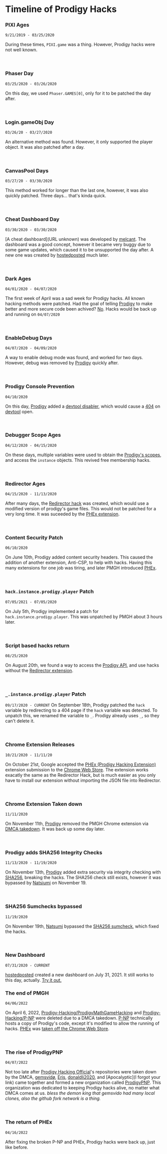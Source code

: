 # Timeline of Prodigy Hacks


### PIXI Ages
`9/21/2019 - 03/25/2020`

During these times, `PIXI.game` was a thing. However, Prodigy hacks were not well known.
<br><br><br>



### Phaser Day
`03/25/2020 - 03/26/2020`
 
On this day, we used `Phaser.GAMES[0]`, only for it to be patched the day after.
<br><br><br>



### Login.gameObj Day
`03/26/20 - 03/27/2020`

An alternative method was found. However, it only supported the player object. It was also patched after a day.
<br><br><br>



### CanvasPool Days
`03/27/20 - 03/30/2020`

This method worked for longer than the last one, however, it was also quickly patched. Three days... that's kinda quick.
<br><br><br>

 

### Cheat Dashboard Day
`03/30/2020 - 03/30/2020`

[A cheat dashboard](URL unknown) was developed by [melcant](https://github.com/melcant). The dashboard was a good concept, however it became very buggy due to some game updates, which caused it to be unsupported the day after. A new one was created by [hostedposted](https://github.com/hostedposted) much later.
<br><br><br>
 


### Dark Ages
`04/01/2020 - 04/07/2020`

The first week of April was a sad week for Prodigy hacks. All known hacking methods were patched. Had the goal of telling [Prodigy](https://prodigy.com) to make better and more secure code been achived? [No](https://en.wikipedia.org/wiki/No). Hacks would be back up and running on `04/07/2020`
<br><br><br>
 
 

### EnableDebug Days
`04/07/2020 - 04/09/2020`

A way to enable debug mode was found, and worked for two days. However, debug was removed by [Prodigy](https://prodigy.com) quickly after.
<br><br><br>



### Prodigy Console Prevention
`04/10/2020`

On this day, [Prodigy](https://prodigy.com) added a [devtool disabler](https://github.com/theajack/disable-devtool), which would cause a [404](https://en.wikipedia.org/wiki/HTTP_404) on [devtool](https://wd.imgix.net/image/dPDCek3EhZgLQPGtEG3y0fTn4v82/HaeLqueTSvpXQQXUwUCk.png?auto=format) open.
<br><br><br>
 
 

### Debugger Scope Ages
`04/12/2020 - 04/15/2020`

On these days, multiple variables were used to obtain the [Prodigy's scopes](https://github.com/ProdigyPNP/ProdigyMathGameHacking/blob/master/docs/classes/_player_d_.player.md), and access the `instance` objects. This revived free membership hacks.
<br><br><br>
 


### Redirector Ages
`04/15/2020 - 11/13/2020`

After many days, the [Redirector hack](https://github.com/ProdigyPNP/P-NP) was created, which would use a modified version of prodigy's game files. This would not be patched for a very long time. It was suceeded by the [PHEx extension](https://github.com/ProdigyPNP/ProdigyMathGameHacking/tree/master/PHEx).
<br><br><br>




### Content Security Patch
`06/10/2020`

On June 10th, Prodigy added content security headers. This caused the addition of another extension, Anti-CSP, to help with hacks. Having this many extensions for one job was tiring, and later PMGH introduced [PHEx](https://github.com/ProdigyPNP/ProdigyMathGameHacking/tree/master/PHEx).
<br><br><br>
 


### `hack.instance.prodigy.player` Patch
`07/05/2021 - 07/05/2020`

On July 5th, Prodigy implemented a patch for `hack.instance.prodigy.player`. This was unpatched by PMGH about 3 hours later.
<br><br><br>
 
### Script based hacks return
`08/25/2020`

On August 20th, we found a way to access the [Prodigy API](https://github.com/ProdigyAPI/ProdigyAPIDocs), and use hacks without the [Redirector extension](https://chrome.google.com/webstore/detail/redirector/ocgpenflpmgnfapjedencafcfakcekcd).
<br><br><br>
 


### `_.instance.prodigy.player` Patch
`09/17/2020 - CURRENT`
On September 18th, Prodigy patched the `hack` variable by redirecting to a 404 page if the `hack` variable was detected. To unpatch this, we renamed the variable to `_`. Prodigy already uses `_`, so they can't delete it.
<br><br><br>
 


### Chrome Extension Releases
`10/21/2020 - 11/11/20`

On October 21st, Google accepted the [PHEx (Prodigy Hacking Extension)](https://github.com/ProdigyPNP/ProdigyMathGameHacking/tree/master/PHEx) extension submission to the [Chrome Web Store](https://chrome.google.com/webstore). The extension works exacatly the same as the Redirector Hack, but is much easier as you only have to install our extension without importing the JSON file into Redirector.
<br><br><br>
 


### Chrome Extension Taken down
`11/11/2020`

On November 11th, [Prodigy](https://prodigy.com) removed the PMGH Chrome extension via [DMCA](https://www.dmca.com/)[ takedown](https://www.dmca.com/Takedowns.aspx). It was back up some day later.
<br><br><br>
 


### Prodigy adds SHA256 Integrity Checks
`11/13/2020 - 11/19/2020`

On November 13th, [Prodigy](https://prodigy.com) added extra security via integrity checking with [SHA256](https://www.n-able.com/blog/sha-256-encryption), breaking the hacks. The SHA256 check still exists, however it was bypassed by [Natsiumi](https://github.com/Patheticmustan) on November 19.
<br><br><br>



### SHA256 Sumchecks bypassed
`11/19/2020`

On November 19th, [Natsumi](https://github.com/Patheticmustan) bypassed the [SHA256 sumcheck](https://help.ubuntu.com/community/HowToSHA256SUM), which fixed the hacks.
<br><br><br>

### New Dashboard ###
`07/31/2020 - CURRENT`

[hostedposted](https://github.com/hostedposted) created a new dashboard on July 31, 2021. It still works to this day, actually. [Try it out.](https://prodigy-dashboard.hostedposted.com)

### The end of PMGH
`04/06/2022`

On April 6, 2022, [Prodigy-Hacking/](https://github.com/Prodigy-Hacking)[ProdigyMathGameHacking](https://github.com/Prodigy-Hacking/ProdigyMathGameHacking) and [Prodigy-Hacking/](https://github.com/Prodigy-Hacking)[P-NP](https://github.com/Prodigy-Hacking/P-NP) were deleted due to a DMCA takedown. [P-NP](https://github.com/Prodigy-Hacking/P-NP) technically hosts a copy of Prodigy's code, except it's modified to allow the running of hacks. [PHEx](https://github.com/ProdigyPNP/ProdigyMathGameHacking/tree/master/PHEx/build) was [taken off the Chrome Web Store](https://chrome.google.com/webstore/detail/gjabpajagbgoifbkflgojeojmnlmioea).
<br><br><br>



### The rise of ProdigyPNP
`04/07/2022`

Not too late after [Prodigy Hacking Official](https://github.com/Prodigy-Hacking)'s repositories were taken down by the DMCA, [gemsvidø](https://github.com/afkvido), [Eris](https://github.com/Erisfiregamer1), [donaldli2020](https://github.com/donaldli2020), and [Apocalyptic](I forgot your link) came together and formed a new organization called [ProdigyPNP](https://github.com/ProdigyPNP). This organization was dedicated to keeping Prodigy hacks alive, no matter what DMCA comes at us. *bless the demon king that gemsvido had many local clones, also the github fork network is a thing.*
<br><br><br>




### The return of PHEx
`04/16/2022`

After fixing the broken P-NP and PHEx, Prodigy hacks were back up, just like before.
<br><br><br>

